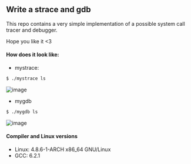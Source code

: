 ## Write a strace and gdb

This repo contains a very simple implementation of a possible system call tracer and debugger.

Hope you like it <3
#### How does it look like:
* mystrace:
```bash
$ ./mystrace ls
```
![image](https://cloud.githubusercontent.com/assets/959128/21075924/cfa82600-bf1e-11e6-9759-b6fa1f265786.png)

* mygdb
```bash
$ ./mygdb ls
```
![image](https://cloud.githubusercontent.com/assets/959128/21075945/6e44059a-bf1f-11e6-8914-4a71144bed3c.png)

#### Compiler and Linux versions
* Linux: 4.8.6-1-ARCH x86_64 GNU/Linux
* GCC: 6.2.1

